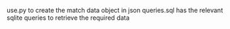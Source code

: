 use.py to create the match data object in json
queries.sql has the relevant sqlite queries to retrieve the required data
